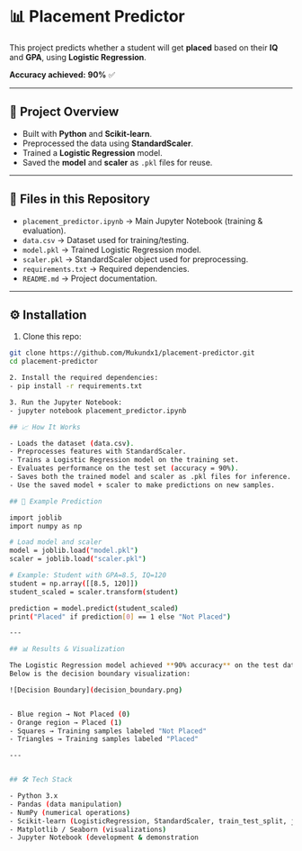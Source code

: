 ﻿# 📊 Placement Predictor

This project predicts whether a student will get **placed** based on their **IQ** and **GPA**, using **Logistic Regression**.

**Accuracy achieved:** **90%** ✅

---

## 🚀 Project Overview
- Built with **Python** and **Scikit-learn**.  
- Preprocessed the data using **StandardScaler**.  
- Trained a **Logistic Regression** model.  
- Saved the **model** and **scaler** as `.pkl` files for reuse.

---

## 📂 Files in this Repository
- `placement_predictor.ipynb` → Main Jupyter Notebook (training & evaluation).  
- `data.csv` → Dataset used for training/testing.  
- `model.pkl` → Trained Logistic Regression model.  
- `scaler.pkl` → StandardScaler object used for preprocessing.  
- `requirements.txt` → Required dependencies.  
- `README.md` → Project documentation.

---

## ⚙️ Installation

1. Clone this repo:  
```bash
git clone https://github.com/Mukundx1/placement-predictor.git
cd placement-predictor

2. Install the required dependencies:
- pip install -r requirements.txt

3. Run the Jupyter Notebook:
- jupyter notebook placement_predictor.ipynb

## 📈 How It Works

- Loads the dataset (data.csv).
- Preprocesses features with StandardScaler.
- Trains a Logistic Regression model on the training set.
- Evaluates performance on the test set (accuracy = 90%).
- Saves both the trained model and scaler as .pkl files for inference.
- Use the saved model + scaler to make predictions on new samples.

## 🔮 Example Prediction

import joblib
import numpy as np

# Load model and scaler
model = joblib.load("model.pkl")
scaler = joblib.load("scaler.pkl")

# Example: Student with GPA=8.5, IQ=120
student = np.array([[8.5, 120]])
student_scaled = scaler.transform(student)

prediction = model.predict(student_scaled)
print("Placed" if prediction[0] == 1 else "Not Placed")

---

## 📊 Results & Visualization

The Logistic Regression model achieved **90% accuracy** on the test data.  
Below is the decision boundary visualization:

![Decision Boundary](decision_boundary.png)


- Blue region → Not Placed (0)  
- Orange region → Placed (1)  
- Squares → Training samples labeled "Not Placed"  
- Triangles → Training samples labeled "Placed"  

---


## 🛠️ Tech Stack

- Python 3.x
- Pandas (data manipulation)
- NumPy (numerical operations)
- Scikit-learn (LogisticRegression, StandardScaler, train_test_split, joblib)
- Matplotlib / Seaborn (visualizations)
- Jupyter Notebook (development & demonstration
